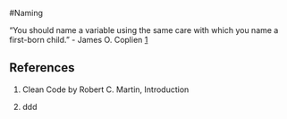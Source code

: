 #Naming

“You should name a variable using the same care with which you name a first-born child.” - James O. Coplien [1](#cite01)


## References


1. <a id="cite01"></a>Clean Code by Robert C. Martin, Introduction

2. ddd
